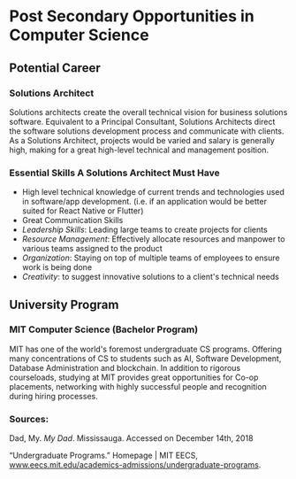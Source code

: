# Post Secondary Opportunities in Computer Science

## Potential Career 

### Solutions Architect 

Solutions architects create the overall technical vision for business solutions software. Equivalent to a Principal Consultant, Solutions Architects direct the software solutions development process and communicate with clients. As a Solutions Architect, projects would be varied and salary is generally high, making for a great high-level technical and management position. 

### Essential Skills A Solutions Architect Must Have
* High level technical knowledge of current trends and technologies used in software/app development. (i.e. if an application would be better suited for React Native or Flutter)
* Great Communication Skills
* _Leadership Skills_: Leading large teams to create projects for clients
* _Resource Management_: Effectively allocate resources and manpower to various teams assigned to the product
* _Organization_: Staying on top of multiple teams of employees to ensure work is being done
* _Creativity_: to suggest innovative solutions to a client's technical needs


## University Program

### MIT Computer Science (Bachelor Program)
  MIT has one of the world's foremost undergraduate CS programs. Offering many concentrations of CS to students such as AI, Software Development, Database Administration and blockchain. In addition to rigorous courseloads, studying at MIT provides great opportunities for Co-op placements, networking with highly successful people and recognition during hiring processes.

### Sources:

Dad, My. _My Dad_. Mississauga. Accessed on December 14th, 2018


“Undergraduate Programs.” Homepage | MIT EECS, www.eecs.mit.edu/academics-admissions/undergraduate-programs.
